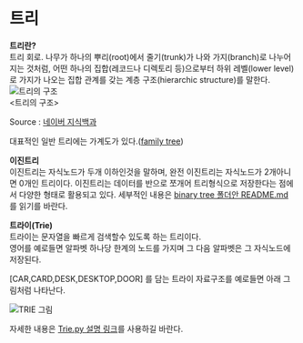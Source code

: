 # 트리

**트리란?**
<br>
트리 회로. 나무가 하나의 뿌리(root)에서 줄기(trunk)가 나와 가지(branch)로 나누어지는 것처럼, 어떤 하나의 집합(레코드나 디렉토리 등)으로부터 하위 레벨(lower level)로 가지가 나오는 집합 관계를 갖는 계층 구조(hierarchic structure)를 말한다.
<br>
![트리의 구조](https://dthumb-phinf.pstatic.net/?src=%22https%3A%2F%2Fdbscthumb-phinf.pstatic.net%2F0805_000_1%2F20111121125604990_2MOOUFZIZ.jpg%2FT1137_i1.jpg%3Ftype%3Dm4500_4500_fst_n%26wm%3DY%22&twidth=520&theight=366&opts=17)
<br>
<트리의 구조>

Source : [네이버 지식백과](https://terms.naver.com/entry.nhn?docId=840166&cid=42344&categoryId=42344)

대표적인 일반 트리에는 가계도가 있다.([family tree](https://github.com/19-1-skku-oss/2019-1-OSS-E5/blob/master/Python/data_structures/tree/family%20tree.py))

**이진트리**
<br>
이진트리는 자식노드가 두개 이하인것을 말하며, 완전 이진트리는 자식노드가 2개아니면 0개인 트리이다. 이진트리는 데이터를 반으로 쪼개어 트리형식으로 저장한다는 점에서 다양한 형태로 활용되고 있다.
세부적인 내용은 [binary tree 폴더안 README.md](https://github.com/19-1-skku-oss/2019-1-OSS-E5/blob/master/Python/data_structures/tree/binary%20tree/README.md) 를 읽기를 바란다.

**트라이(Trie)**
<br>
트라이는 문자열을 빠르게 검색할수 있도록 하는 트리이다.  
영어를 예로들면 알파벳 하나당 한계의 노드를 가지며 그 다음 알파벳은 그 자식노드에 저장된다.

[CAR,CARD,DESK,DESKTOP,DOOR] 를 담는 트라이 자료구조를 예로들면 아래 그림처럼 나타난다.

![TRIE 그림](https://cdn-images-1.medium.com/max/800/1*objieo3WOHHKcR8sa7_iqA.png)
<br>


자세한 내용은 [Trie.py 설명 링크](https://github.com/19-1-skku-oss/2019-1-OSS-E5/blob/master/Python/data_structures/trie/README.md)를 사용하길 바란다.
